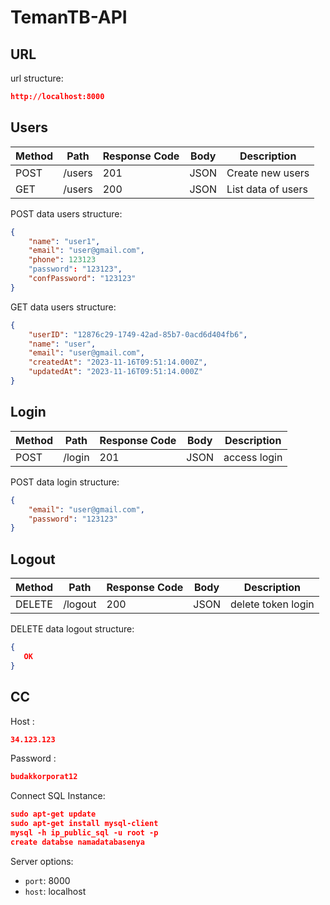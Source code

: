 # TemanTB-API

## URL
url structure:
```json
http://localhost:8000
```

## Users

| Method | Path          | Response Code | Body | Description         |
| ------ |---------------| ------------- | ---- |---------------------|
| POST   | /users        | 201 | JSON | Create new users |
| GET    | /users        | 200 | JSON | List data of users    |


POST data users structure:

```json
{
    "name": "user1",
    "email": "user@gmail.com",
    "phone": 123123
    "password": "123123",
    "confPassword": "123123"
}
```

GET data users structure:

```json
{
    "userID": "12876c29-1749-42ad-85b7-0acd6d404fb6",
    "name": "user",
    "email": "user@gmail.com",
    "createdAt": "2023-11-16T09:51:14.000Z",
    "updatedAt": "2023-11-16T09:51:14.000Z"
}
```

## Login

| Method | Path          | Response Code | Body | Description         |
| ------ |---------------| ------------- | ---- |---------------------|
| POST   | /login        | 201 | JSON | access login|

POST data login structure:

```json
{
    "email": "user@gmail.com",
    "password": "123123"
}
```

## Logout

| Method | Path          | Response Code | Body | Description         |
| ------ |---------------| ------------- | ---- |---------------------|
| DELETE   | /logout     | 200 | JSON | delete token login|

DELETE data logout structure:

```json
{
   OK
}
```


## CC

Host : 
```json
34.123.123
```
Password : 
```json
budakkorporat12
```

Connect SQL Instance:
```json
sudo apt-get update
sudo apt-get install mysql-client
mysql -h ip_public_sql -u root -p 
create databse namadatabasenya
```

Server options:
 - `port`: 8000
 - `host`: localhost
